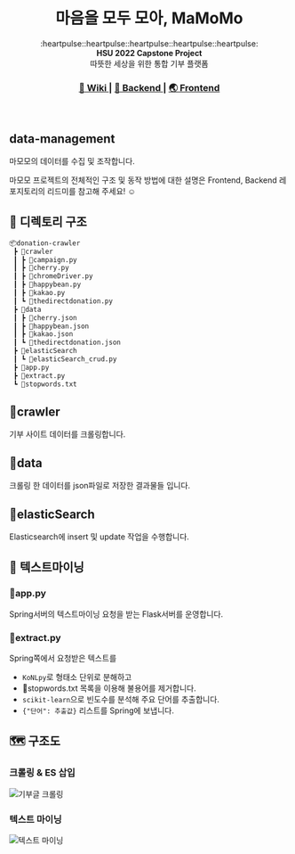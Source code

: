 <h1 align="center"><strong>마</strong>음을 <strong>모</strong>두 <strong>모</strong>아, MaMoMo</h1>

<div align="center">
  :heartpulse::heartpulse::heartpulse::heartpulse::heartpulse:
</div>

<div align="center">
  <strong>HSU 2022 Capstone Project</strong>
</div>

<div align="center">
  따뜻한 세상을 위한 통합 기부 플랫폼
</div>

<div align="center">
  <h3>
    <a href="https://flossy-thursday-5ea.notion.site/2022-2195650e0c2d4c589aa8a32016fae4ea">
      📖 Wiki
    </a>
    <span> | </span>
    <a href="https://github.com/2E2I/mamomo-server">
     🔮 Backend
    </a>
    <span> | </span>
    <a href="https://github.com/2E2I/mamomo-client">
      🌏 Frontend
    </a>
  </h3>
</div>
<br>

## data-management

마모모의 데이터를 수집 및 조작합니다.


마모모 프로젝트의 전체적인 구조 및 동작 방법에 대한 설명은 Frontend, Backend 레포지토리의 리드미를 참고해 주세요! ☺️

## 💾 디렉토리 구조

```bash
📦donation-crawler
 ┣ 📂crawler
 ┃ ┣ 📜campaign.py
 ┃ ┣ 📜cherry.py
 ┃ ┣ 📜chromeDriver.py
 ┃ ┣ 📜happybean.py
 ┃ ┣ 📜kakao.py
 ┃ ┗ 📜thedirectdonation.py
 ┣ 📂data
 ┃ ┣ 📜cherry.json
 ┃ ┣ 📜happybean.json
 ┃ ┣ 📜kakao.json
 ┃ ┗ 📜thedirectdonation.json
 ┣ 📂elasticSearch
 ┃ ┗ 📜elasticSearch_crud.py
 ┣ 📜app.py
 ┣ 📜extract.py
 ┗ 📜stopwords.txt
```

## 📂crawler

기부 사이트 데이터를 크롤링합니다.

## 📂data

크롤링 한 데이터를 json파일로 저장한 결과물들 입니다.

## 📂elasticSearch

Elasticsearch에 insert 및 update 작업을 수행합니다.

## 📍 텍스트마이닝

### 📜app.py

Spring서버의 텍스트마이닝 요청을 받는 Flask서버를 운영합니다.

### 📜extract.py

Spring쪽에서 요청받은 텍스트를

- `KoNLpy`로 형태소 단위로 분해하고
- 📜stopwords.txt 목록을 이용해 불용어를 제거합니다.
- `scikit-learn`으로 빈도수를 분석해 주요 단어를 추출합니다.
- `{"단어": 추출값}` 리스트를 Spring에 보냅니다.

## 🗺️ 구조도

### 크롤링 & ES 삽입

![기부글 크롤링](https://user-images.githubusercontent.com/67352902/171436348-1c6707fc-3c75-4e4e-9115-781e102e489e.png)

### 텍스트 마이닝

![텍스트 마이닝](https://user-images.githubusercontent.com/67352902/171436887-4611d567-da34-4b72-9e51-c640f514d25e.png)

